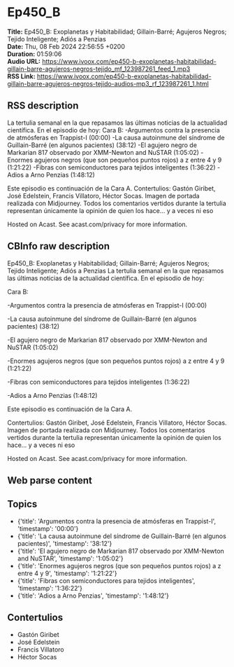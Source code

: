 # Ep450_B  
**Title:** Ep450_B: Exoplanetas y Habitabilidad; Gillain-Barré; Agujeros Negros; Tejido Inteligente; Adiós a Penzias  
**Date:** Thu, 08 Feb 2024 22:56:55 +0200  
**Duration:** 01:59:06  
**Audio URL:** https://www.ivoox.com/ep450-b-exoplanetas-habitabilidad-gillain-barre-agujeros-negros-tejido_mf_123987261_feed_1.mp3  
**RSS Link:** https://www.ivoox.com/ep450-b-exoplanetas-habitabilidad-gillain-barre-agujeros-negros-tejido-audios-mp3_rf_123987261_1.html  

## RSS description
La tertulia semanal en la que repasamos las últimas noticias de la actualidad científica. En el episodio de hoy:
Cara B:
-Argumentos contra la presencia de atmósferas en Trappist-I (00:00)
-La causa autoinmune del síndrome de Guillain-Barré (en algunos pacientes) (38:12)
-El agujero negro de Markarian 817 observado por XMM-Newton and NuSTAR (1:05:02)
-Enormes agujeros negros (que son pequeños puntos rojos) a z entre 4 y 9 (1:21:22)
-Fibras con semiconductores para tejidos inteligentes (1:36:22)
-Adios a Arno Penzias (1:48:12)

Este episodio es continuación de la Cara A.
Contertulios: Gastón Giribet, José Edelstein, Francis Villatoro, Héctor Socas. Imagen de portada realizada con Midjourney. Todos los comentarios vertidos durante la tertulia representan únicamente la opinión de quien los hace... y a veces ni eso


 Hosted on Acast. See acast.com/privacy for more information.

## CBInfo raw description
Ep450_B: Exoplanetas y Habitabilidad; Gillain-Barré; Agujeros Negros; Tejido Inteligente; Adiós a Penzias
La tertulia semanal en la que repasamos las últimas noticias de la actualidad científica. En el episodio de hoy:

Cara B:

-Argumentos contra la presencia de atmósferas en Trappist-I (00:00)

-La causa autoinmune del síndrome de Guillain-Barré (en algunos pacientes) (38:12)

-El agujero negro de Markarian 817 observado por XMM-Newton and NuSTAR (1:05:02)

-Enormes agujeros negros (que son pequeños puntos rojos) a z entre 4 y 9 (1:21:22)

-Fibras con semiconductores para tejidos inteligentes (1:36:22)

-Adios a Arno Penzias (1:48:12)



Este episodio es continuación de la Cara A.

Contertulios: Gastón Giribet, José Edelstein, Francis Villatoro, Héctor Socas. Imagen de portada realizada con Midjourney. Todos los comentarios vertidos durante la tertulia representan únicamente la opinión de quien los hace... y a veces ni eso





 Hosted on Acast. See acast.com/privacy for more information.




## Web parse content


## Topics
- {'title': 'Argumentos contra la presencia de atmósferas en Trappist-I', 'timestamp': '00:00'}
- {'title': 'La causa autoinmune del síndrome de Guillain-Barré (en algunos pacientes)', 'timestamp': '38:12'}
- {'title': 'El agujero negro de Markarian 817 observado por XMM-Newton and NuSTAR', 'timestamp': '1:05:02'}
- {'title': 'Enormes agujeros negros (que son pequeños puntos rojos) a z entre 4 y 9', 'timestamp': '1:21:22'}
- {'title': 'Fibras con semiconductores para tejidos inteligentes', 'timestamp': '1:36:22'}
- {'title': 'Adios a Arno Penzias', 'timestamp': '1:48:12'}
## Contertulios
- Gastón Giribet
- José Edelstein
- Francis Villatoro
- Héctor Socas